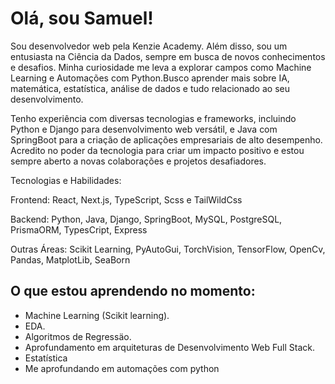 # Olá, sou Samuel!
Sou desenvolvedor web pela Kenzie Academy. Além disso, sou um entusiasta na Ciência da Dados, sempre em busca de novos conhecimentos e desafios. Minha curiosidade me leva a explorar campos como Machine Learning e Automações com Python.Busco aprender mais sobre IA, matemática, estatística, análise de dados e tudo relacionado ao seu desenvolvimento.

Tenho experiência com diversas tecnologias e frameworks, incluindo Python e Django para desenvolvimento web versátil, e Java com SpringBoot para a criação de aplicações empresariais de alto desempenho.
Acredito no poder da tecnologia para criar um impacto positivo e estou sempre aberto a novas colaborações e projetos desafiadores. 

Tecnologias e Habilidades:

Frontend: React, Next.js, TypeScript, Scss e TailWildCss

Backend: Python, Java, Django, SpringBoot, MySQL, PostgreSQL, PrismaORM, TypesCript, Express

Outras Áreas: Scikit Learning, PyAutoGui, TorchVision, TensorFlow, OpenCv, Pandas, MatplotLib, SeaBorn

## O que estou aprendendo no momento:
 - Machine Learning (Scikit learning).
 - EDA.
 - Algoritmos de Regressäo.
 - Aprofundamento em arquiteturas de Desenvolvimento Web Full Stack.
 - Estatística 
 - Me aprofundando em automações com python

